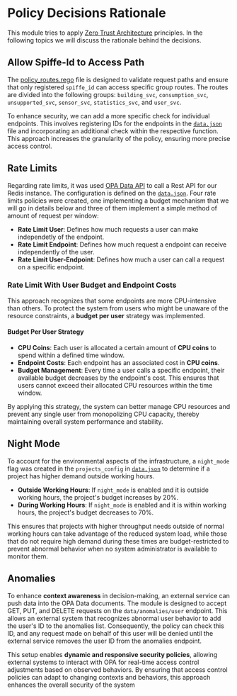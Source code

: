 # Policy Decisions Rationale

This module tries to apply [Zero Trust Architecture](https://nvlpubs.nist.gov/nistpubs/SpecialPublications/NIST.SP.800-207.pdf) principles.
In the following topics we will discuss the rationale behind the decisions.

## Allow Spiffe-Id to Access Path

The [policy_routes.rego](../policies/policy_routes.rego) file is designed to validate request paths and ensure that only registered `spiffe_id` can access specific group routes. The routes are divided into the following groups: `building_svc`, `consumption_svc`, `unsupported_svc`, `sensor_svc`, `statistics_svc`, and `user_svc`.

To enhance security, we can add a more specific check for individual endpoints. This involves registering IDs for the endpoints in the [`data.json`](../policies/data.json) file and incorporating an additional check within the respective function. This approach increases the granularity of the policy, ensuring more precise access control.

## Rate Limits

Regarding rate limits, it was used [OPA Data API](https://www.openpolicyagent.org/docs/latest/philosophy/#the-opa-document-model) to call a Rest API for our Redis instance. The configuration is defined on the [`data.json`](../policies/data.json). Four rate limits policies were created, one implementing a budget mechanism that we will go in details below and three of them implement a simple method of amount of request per window:

- **Rate Limit User**: Defines how much requests a user can make independetly of the endpoint.
- **Rate Limit Endpoint**: Defines how much request a endpoint can receive independently of the user.
- **Rate Limit User-Endpoint**: Defines how much a user can call a request on a specific endpoint.

### Rate Limit With User Budget and Endpoint Costs

This approach recognizes that some endpoints are more CPU-intensive than others. To protect the system from users who might be unaware of the resource constraints, a **budget per user** strategy was implemented.

#### Budget Per User Strategy

- **CPU Coins**: Each user is allocated a certain amount of **CPU coins** to spend within a defined time window.
- **Endpoint Costs**: Each endpoint has an associated cost in **CPU coins**.
- **Budget Management**: Every time a user calls a specific endpoint, their available budget decreases by the endpoint's cost. This ensures that users cannot exceed their allocated CPU resources within the time window.

By applying this strategy, the system can better manage CPU resources and prevent any single user from monopolizing CPU capacity, thereby maintaining overall system performance and stability.

## Night Mode

To account for the environmental aspects of the infrastructure, a `night_mode` flag was created in the `projects_config` in [`data.json`](../policies/data.json) to determine if a project has higher demand outside working hours.

- **Outside Working Hours**: If `night_mode` is enabled and it is outside working hours, the project's budget increases by 20%.
- **During Working Hours**: If `night_mode` is enabled and it is within working hours, the project's budget decreases to 70%.

This ensures that projects with higher throughput needs outside of normal working hours can take advantage of the reduced system load, while those that do not require high demand during these times are budget-restricted to prevent abnormal behavior when no system administrator is available to monitor them.

## Anomalies

To enhance **context awareness** in decision-making, an external service can push data into the OPA Data documents. The module is designed to accept GET, PUT, and DELETE requests on the `data/anomalies/user` endpoint. This allows an external system that recognizes abnormal user behavior to add the user's ID to the anomalies list. Consequently, the policy can check this ID, and any request made on behalf of this user will be denied until the external service removes the user ID from the anomalies endpoint.

This setup enables **dynamic and responsive security policies**, allowing external systems to interact with OPA for real-time access control adjustments based on observed behaviors. By ensuring that access control policies can adapt to changing contexts and behaviors, this approach enhances the overall security of the system
